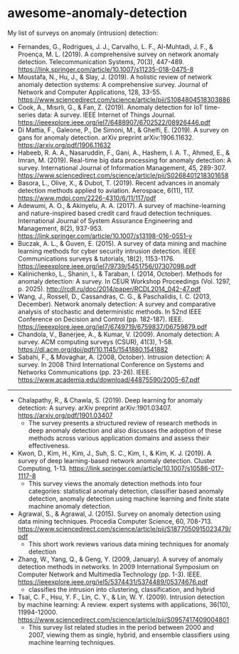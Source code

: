 # awesome-anomaly-detection

My list of surveys on anomaly (intrusion) detection:

* Fernandes, G., Rodrigues, J. J., Carvalho, L. F., Al-Muhtadi, J. F., & Proença, M. L. (2019). A comprehensive survey on network anomaly detection. Telecommunication Systems, 70(3), 447-489. https://link.springer.com/article/10.1007/s11235-018-0475-8
* Moustafa, N., Hu, J., & Slay, J. (2019). A holistic review of network anomaly detection systems: A comprehensive survey. Journal of Network and Computer Applications, 128, 33-55. https://www.sciencedirect.com/science/article/pii/S1084804518303886
* Cook, A., Mısırlı, G., & Fan, Z. (2019). Anomaly detection for IoT time-series data: A survey. IEEE Internet of Things Journal. https://ieeexplore.ieee.org/iel7/6488907/6702522/08926446.pdf
* Di Mattia, F., Galeone, P., De Simoni, M., & Ghelfi, E. (2019). A survey on gans for anomaly detection. arXiv preprint arXiv:1906.11632. https://arxiv.org/pdf/1906.11632
* Habeeb, R. A. A., Nasaruddin, F., Gani, A., Hashem, I. A. T., Ahmed, E., & Imran, M. (2019). Real-time big data processing for anomaly detection: A survey. International Journal of Information Management, 45, 289-307. https://www.sciencedirect.com/science/article/pii/S0268401218301658
* Basora, L., Olive, X., & Dubot, T. (2019). Recent advances in anomaly detection methods applied to aviation. Aerospace, 6(11), 117. https://www.mdpi.com/2226-4310/6/11/117/pdf
* Adewumi, A. O., & Akinyelu, A. A. (2017). A survey of machine-learning and nature-inspired based credit card fraud detection techniques. International Journal of System Assurance Engineering and Management, 8(2), 937-953. https://link.springer.com/article/10.1007/s13198-016-0551-y
* Buczak, A. L., & Guven, E. (2015). A survey of data mining and machine learning methods for cyber security intrusion detection. IEEE Communications surveys & tutorials, 18(2), 1153-1176. https://ieeexplore.ieee.org/iel7/9739/5451756/07307098.pdf
* Kalinichenko, L., Shanin, I., & Taraban, I. (2014, October). Methods for anomaly detection: A survey. In CEUR Workshop Proceedings (Vol. 1297, p. 2025). http://rcdl.ru/doc/2014/paper/RCDL2014_042-47.pdf
* Wang, J., Rossell, D., Cassandras, C. G., & Paschalidis, I. C. (2013, December). Network anomaly detection: A survey and comparative analysis of stochastic and deterministic methods. In 52nd IEEE Conference on Decision and Control (pp. 182-187). IEEE. https://ieeexplore.ieee.org/iel7/6749719/6759837/06759879.pdf
* Chandola, V., Banerjee, A., & Kumar, V. (2009). Anomaly detection: A survey. ACM computing surveys (CSUR), 41(3), 1-58. https://dl.acm.org/doi/pdf/10.1145/1541880.1541882
* Sabahi, F., & Movaghar, A. (2008, October). Intrusion detection: A survey. In 2008 Third International Conference on Systems and Networks Communications (pp. 23-26). IEEE. https://www.academia.edu/download/44875590/2005-67.pdf

---

* Chalapathy, R., & Chawla, S. (2019). Deep learning for anomaly detection: A survey. arXiv preprint arXiv:1901.03407. https://arxiv.org/pdf/1901.03407
    -  The survey presents a structured review of research methods in deep anomaly detection and also discusses the adoption of these methods across various application domains and assess their effectiveness.
* Kwon, D., Kim, H., Kim, J., Suh, S. C., Kim, I., & Kim, K. J. (2019). A survey of deep learning-based network anomaly detection. Cluster Computing, 1-13. https://link.springer.com/article/10.1007/s10586-017-1117-8
    - This survey views the anomaly detection methods into four categories: statistical anomaly detection, classifier based anomaly detection, anomaly detection using machine learning and finite state machine anomaly detection.
* Agrawal, S., & Agrawal, J. (2015). Survey on anomaly detection using data mining techniques. Procedia Computer Science, 60, 708-713. https://www.sciencedirect.com/science/article/pii/S1877050915023479/pdf
    - This short work reviews various data mining techniques for anomaly detection
* Zhang, W., Yang, Q., & Geng, Y. (2009, January). A survey of anomaly detection methods in networks. In 2009 International Symposium on Computer Network and Multimedia Technology (pp. 1-3). IEEE. https://ieeexplore.ieee.org/iel5/5374431/5374489/05374676.pdf
    - classifies the intrusion into clustering, classification, and hybrid
* Tsai, C. F., Hsu, Y. F., Lin, C. Y., & Lin, W. Y. (2009). Intrusion detection by machine learning: A review. expert systems with applications, 36(10), 11994-12000. https://www.sciencedirect.com/science/article/pii/S0957417409004801
    - This survey list related studies in the period between 2000 and 2007, viewing them as single, hybrid, and ensemble classifiers using machine learning techniques.
